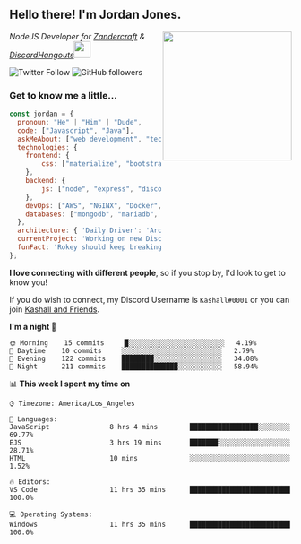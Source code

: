 <h2> Hello there! I'm Jordan Jones.</h2>
<img align="right" src="https://jordanjones.org/hello%20there.gif" width="230">
<p><em>NodeJS Developer for <a href="https://github.com/Zandercraft">Zandercraft</a> & <a href="https://github.com/DiscordHangouts">DiscordHangouts</a><img src="https://media.giphy.com/media/WUlplcMpOCEmTGBtBW/giphy.gif" width="30"></em></p>

![Twitter Follow](https://img.shields.io/twitter/follow/kashalls?label=Follow)
![GitHub followers](https://img.shields.io/github/followers/kashalls?label=Follow&style=social)

### Get to know me a little...

```javascript
const jordan = {
  pronoun: "He" | "Him" | "Dude",
  code: ["Javascript", "Java"],
  askMeAbout: ["web development", "technology", "server racks", "databases"],
  technologies: {
    frontend: {
        css: ["materialize", "bootstrap"]
    },
    backend: {
        js: ["node", "express", "discord.js", "eslint"],
    },
    devOps: ["AWS", "NGINX", "Docker", "KVM"],
    databases: ["mongodb", "mariadb", "redis", "rethinkdb"]
  },
  architecture: { 'Daily Driver': 'Arch Linux', 'Server Applications': 'Ubuntu Focal' },
  currentProject: 'Working on new Discord Bot :)',
  funFact: 'Rokey should keep breaking things, he just needs to learn how to fix them.'
};
```

<b>I love connecting with different people</b>, so if you stop by, I'd look to get to know you!

If you do wish to connect, my Discord Username is `Kashall#0001` or you can join <a href="https://discord.gg/Xv7WKN">Kashall and Friends</a>.

<!--START_SECTION:waka-->
**I'm a night 🦉** 

```text
🌞 Morning    15 commits     █░░░░░░░░░░░░░░░░░░░░░░░░   4.19% 
🌆 Daytime    10 commits     ░░░░░░░░░░░░░░░░░░░░░░░░░   2.79% 
🌃 Evening    122 commits    ████████░░░░░░░░░░░░░░░░░   34.08% 
🌙 Night      211 commits    ██████████████░░░░░░░░░░░   58.94%

```


📊 **This week I spent my time on** 

```text
⌚︎ Timezone: America/Los_Angeles

💬 Languages: 
JavaScript               8 hrs 4 mins        █████████████████░░░░░░░░   69.77% 
EJS                      3 hrs 19 mins       ███████░░░░░░░░░░░░░░░░░░   28.71% 
HTML                     10 mins             ░░░░░░░░░░░░░░░░░░░░░░░░░   1.52%

🔥 Editors: 
VS Code                  11 hrs 35 mins      █████████████████████████   100.0%

💻 Operating Systems: 
Windows                  11 hrs 35 mins      █████████████████████████   100.0%

```


<!--END_SECTION:waka-->

